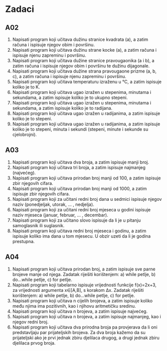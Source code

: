 # Zadaci
##	A02
1.	Napisati program koji učitava dužinu stranice kvadrata (a), a zatim računa i ispisuje njegov obim i površinu.
2.	Napisati program koji učitava dužinu strane kocke (a), a zatim računa i ispisuje njenu zapreminu i površinu.
3.	Napisati program koji učitava dužine stranice pravougaonika (a i b), a zatim računa i ispisuje njegov obim i površinu te dužinu dijagonale.
4.	Napisati program koji učitava dužine strana pravougaone prizme (a, b, c), a zatim računa i ispisuje njenu zapreminu i površinu.
5.	Napisati program koji učitava temperaturu izraženu u °C, a zatim ispisuje koliko je to K.
6.	Napisati program koji učitava ugao izražen u stepenima, minutama i sekundama, a zatim ispisuje koliko je to ukupno stepeni.
7.	Napisati program koji učitava ugao izražen u stepenima, minutama i sekundama, a zatim ispisuje koliko je to radijana.
8.	Napisati program koji učitava ugao izražen u radijanima, a zatim ispisuje koliko je to stepeni.
9.	Napisati program koji učitava ugao izražen u radijanima, a zatim ispisuje koliko je to stepeni, minuta i sekundi (stepeni, minute i sekunde su cjelobrojni).
##	A03
1.	Napisati  program koji  učitava  dva  broja, a zatim  ispisuje  manji  broj.
2.	Napisati program koji  učitava tri broja, a zatim  ispisuje  najmanjeg  (najvećeg).
3.	Napisati program koji  učitava  prirodan  broj  manji  od 100, a zatim  ispisuje  zbir  njegovih  cifara.
4.	Napisati program koji  učitava  prirodan  broj  manji  od 1000, a zatim  ispisuje  zbir  njegovih  cifara.
5.	Napisati  program koji  za  učitani  redni  broj  dana u sedmici  ispisuje  njegov  naziv (ponedjeljak, utorak, ... , nedjelja).
6.	Napisati program koji  za  učitani  redni  broj  mjeseca u godini  ispisuje  naziv  mjeseca (januar, februar, ... , decembar).
7.	Napisati program koji  za učitano slovo ispisuje da li je u pitanju samoglasnik ili suglasnik.
8.	Napisati program koji  učitava  redni  broj  mjeseca  i godinu, a zatim ispisuje  koliko ima dana u tom mjesecu. U obzir uzeti da li je godina prestupna.
##  A04
1.  Napisati program koji učitava prirodan broj, a zatim ispisuje sve parne brojeve manje od njega. Zadatak riješiti korištenjem:
 a) while petlje, b) do…while petlje, c) for petlje.
2.  Napisati program koji tabelarno ispisuje vrijednosti funkcije  f(x)=2x+3, za vrijednosti argumenta x∈[A,B], s korakom ∆x. Zadatak riješiti korištenjem:
 a) while petlje, b) do…while petlje, c) for petlje.
3.   Napisati program koji učitava n cijelih brojeva, a zatim ispisuje koliko među njima ima pozitivnih, kao i njihovu aritmetičku sredinu.
4.  Napisati program koji učitava n brojeva, a zatim ispisuje najvećeg.
5.   Napisati program koji učitava n brojeva, a zatim ispisuje najmanjeg, kao i njegov redni broj.
6.   Napisati program koji učitava dva prirodna broja pa provjerava da li oni predstavljaju par prijateljskih brojeva. Za dva broja kažemo da su prijateljski ako je prvi jednak zbiru djelilaca drugog, a drugi jednak zbiru djelilaca prvog broja.
